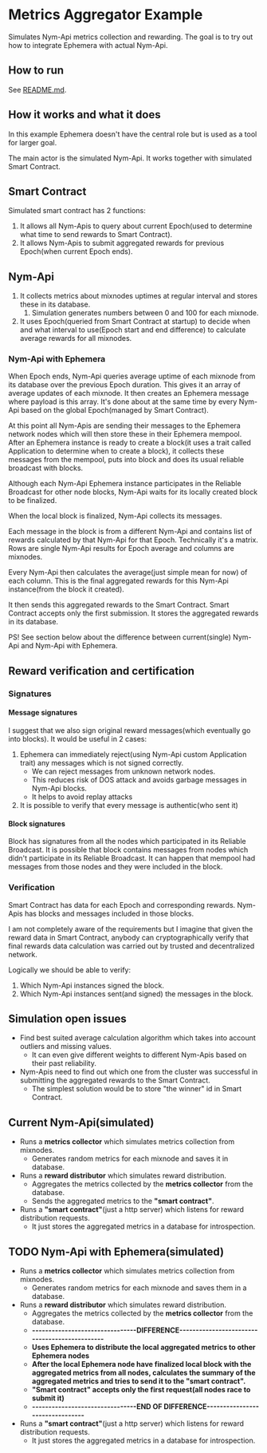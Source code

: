 # Metrics Aggregator Example

Simulates Nym-Api metrics collection and rewarding. The goal is to try out how to integrate Ephemera with actual
Nym-Api.

## How to run

See [README.md](../../scripts/README.md).

## How it works and what it does

In this example Ephemera doesn't have the central role but is used as a tool for larger goal.

The main actor is the simulated Nym-Api. It works together with simulated Smart Contract.

## Smart Contract

Simulated smart contract has 2 functions:
1. It allows all Nym-Apis to query about current Epoch(used to determine what time to send rewards to Smart Contract).
2. It allows Nym-Apis to submit aggregated rewards for previous Epoch(when current Epoch ends).

## Nym-Api

1. It collects metrics about mixnodes uptimes at regular interval and stores these in its database.
   1. Simulation generates numbers between 0 and 100 for each mixnode.
2. It uses Epoch(queried from Smart Contract at startup) to decide when and what interval to use(Epoch start and end difference)
to calculate average rewards for all mixnodes.
   
### Nym-Api with Ephemera

When Epoch ends, Nym-Api queries average uptime of each mixnode from its database over the previous Epoch duration.
This gives it an array of average updates of each mixnode. It then creates an Ephemera message where payload is
this array. It's done about at the same time by every Nym-Api based on the global Epoch(managed by Smart Contract).

At this point all Nym-Apis are sending their messages to the Ephemera network nodes which will then store these in 
their Ephemera mempool.
After an Ephemera instance is ready to create a block(it uses a trait called Application to determine when to create a block),
it collects these messages from the mempool, puts into block and does its usual reliable broadcast with blocks.

Although each Nym-Api Ephemera instance participates in the Reliable Broadcast for other node blocks,
Nym-Api waits for its locally created block to be finalized. 

When the local block is finalized, Nym-Api collects its messages. 

Each message in the block is from a different Nym-Api and contains list of rewards calculated 
by that Nym-Api for that Epoch. Technically it's a matrix. Rows are single Nym-Api results for Epoch average and columns are mixnodes.

Every Nym-Api then calculates the average(just simple mean for now) of each column. This is the final aggregated rewards for this Nym-Api
instance(from the block it created). 

It then sends this aggregated rewards to the Smart Contract.
Smart Contract accepts only the first submission. It stores the aggregated rewards in its database.

PS! See section below about the difference between current(single) Nym-Api and Nym-Api with Ephemera.

## Reward verification and certification

### Signatures

#### Message signatures
I suggest that we also sign original reward messages(which eventually go into blocks). It would be useful in 2 cases:
1. Ephemera can immediately reject(using Nym-Api custom Application trait) any messages which is not signed correctly.
   * We can reject messages from unknown network nodes.
   * This reduces risk of DOS attack and avoids garbage messages in Nym-Api blocks.
   * It helps to avoid replay attacks
4. It is possible to verify that every message is authentic(who sent it)

#### Block signatures
Block has signatures from all the nodes which participated in its Reliable Broadcast.
It is possible that block contains messages from nodes which didn't participate in its Reliable Broadcast.
It can happen that mempool had messages from those nodes and they were included in the block.

### Verification
Smart Contract has data for each Epoch and corresponding rewards.
Nym-Apis has blocks and messages included in those blocks.

I am not completely aware of the requirements but I imagine that given the reward data in Smart Contract,
anybody can cryptographically verify that final rewards data calculation was carried out by trusted and decentralized network.

Logically we should be able to verify:
1. Which Nym-Api instances signed the block.
2. Which Nym-Api instances sent(and signed) the messages in the block.

## Simulation open issues
* Find best suited average calculation algorithm which takes into account outliers and missing values.
  * It can even give different weights to different Nym-Apis based on their past reliability.
* Nym-Apis need to find out which one from the cluster was successful in submitting the aggregated rewards to the Smart Contract.
  * The simplest solution would be to store "the winner" id in Smart Contract.

## Current Nym-Api(simulated)

* Runs a **metrics collector** which simulates metrics collection from mixnodes.
    * Generates random metrics for each mixnode and saves it in database.
* Runs a **reward distributor** which simulates reward distribution.
    * Aggregates the metrics collected by the **metrics collector** from the database.
    * Sends the aggregated metrics to the **"smart contract"**.
* Runs a **"smart contract"**(just a http server) which listens for reward distribution requests.
    * It just stores the aggregated metrics in a database for introspection.

## **TODO** Nym-Api with Ephemera(simulated)

* Runs a **metrics collector** which simulates metrics collection from mixnodes.
    * Generates random metrics for each mixnode and saves them in a database.
* Runs a **reward distributor** which simulates reward distribution.
    * Aggregates the metrics collected by the **metrics collector** from the database.
    * **--------------------------------DIFFERENCE----------------------------------------------**
    * **Uses Ephemera to distribute the local aggregated metrics to other Ephemera nodes**
    * **After the local Ephemera node have finalized local block with the aggregated metrics from all nodes,
      calculates the summary of the aggregated metrics and tries to send it to the "smart contract".**
    * **"Smart contract" accepts only the first request(all nodes race to submit it)**
    * **--------------------------------END OF DIFFERENCE--------------------------------**
* Runs a **"smart contract"**(just a http server) which listens for reward distribution requests.
    * It just stores the aggregated metrics in a database for introspection.
